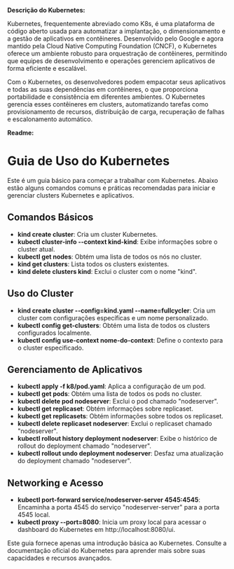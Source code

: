 **Descrição do Kubernetes:**

Kubernetes, frequentemente abreviado como K8s, é uma plataforma de código aberto usada para automatizar a implantação, o dimensionamento e a gestão de aplicativos em contêineres. Desenvolvido pelo Google e agora mantido pela Cloud Native Computing Foundation (CNCF), o Kubernetes oferece um ambiente robusto para orquestração de contêineres, permitindo que equipes de desenvolvimento e operações gerenciem aplicativos de forma eficiente e escalável.

Com o Kubernetes, os desenvolvedores podem empacotar seus aplicativos e todas as suas dependências em contêineres, o que proporciona portabilidade e consistência em diferentes ambientes. O Kubernetes gerencia esses contêineres em clusters, automatizando tarefas como provisionamento de recursos, distribuição de carga, recuperação de falhas e escalonamento automático.

**Readme:**

# Guia de Uso do Kubernetes

Este é um guia básico para começar a trabalhar com Kubernetes. Abaixo estão alguns comandos comuns e práticas recomendadas para iniciar e gerenciar clusters Kubernetes e aplicativos.

## Comandos Básicos

- **kind create cluster**: Cria um cluster Kubernetes.
- **kubectl cluster-info --context kind-kind**: Exibe informações sobre o cluster atual.
- **kubectl get nodes**: Obtém uma lista de todos os nós no cluster.
- **kind get clusters**: Lista todos os clusters existentes.
- **kind delete clusters kind**: Exclui o cluster com o nome "kind".

## Uso do Cluster

- **kind create cluster --config=kind.yaml --name=fullcycler**: Cria um cluster com configurações específicas e um nome personalizado.
- **kubectl config get-clusters**: Obtém uma lista de todos os clusters configurados localmente.
- **kubectl config use-context nome-do-context**: Define o contexto para o cluster especificado.
  
## Gerenciamento de Aplicativos

- **kubectl apply -f k8/pod.yaml**: Aplica a configuração de um pod.
- **kubectl get pods**: Obtém uma lista de todos os pods no cluster.
- **kubectl delete pod nodeserver**: Exclui o pod chamado "nodeserver".
- **kubectl get replicaset**: Obtém informações sobre replicaset.
- **kubectl get replicasets**: Obtém informações sobre todos os replicaset.
- **kubectl delete replicaset nodeserver**: Exclui o replicaset chamado "nodeserver".
- **kubectl rollout history deployment nodeserver**: Exibe o histórico de rollout do deployment chamado "nodeserver".
- **kubectl rollout undo deployment nodeserver**: Desfaz uma atualização do deployment chamado "nodeserver".

## Networking e Acesso

- **kubectl port-forward service/nodeserver-server 4545:4545**: Encaminha a porta 4545 do serviço "nodeserver-server" para a porta 4545 local.
- **kubectl proxy --port=8080**: Inicia um proxy local para acessar o dashboard do Kubernetes em http://localhost:8080/ui.

Este guia fornece apenas uma introdução básica ao Kubernetes. Consulte a documentação oficial do Kubernetes para aprender mais sobre suas capacidades e recursos avançados.
